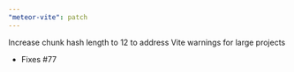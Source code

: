 ```yaml
---
"meteor-vite": patch
---
```


Increase chunk hash length to 12 to address Vite warnings for large projects

- Fixes #77
